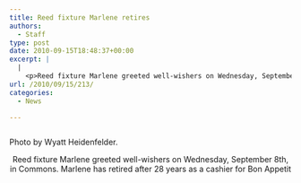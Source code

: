 ```yaml
---
title: Reed fixture Marlene retires
authors: 
  - Staff
type: post
date: 2010-09-15T18:48:37+00:00
excerpt: |
  |
    <p>Reed fixture Marlene greeted well-wishers on Wednesday, September 8th,  in Commons. Marlene has retired after 28 years as a cashier for Bon  Appetit.</p>
url: /2010/09/15/213/
categories:
  - News

---
```

<div id="attachment_216" style="width: 259px" class="wp-caption aligncenter">
  <a href="https://i2.wp.com/www.reedquest.org/wp-content/uploads/2010/09/marlene.jpg"><img class="size-full wp-image-216 " title="marlene" src="https://i2.wp.com/www.reedquest.org/wp-content/uploads/2010/09/marlene.jpg?resize=249%2C360" alt="" data-recalc-dims="1" /></a>
  
  <p class="wp-caption-text">
    Photo by Wyatt Heidenfelder.
  </p>
</div>

<p style="text-align: center;">
  Reed fixture Marlene greeted well-wishers on Wednesday, September 8th, in Commons. Marlene has retired after 28 years as a cashier for Bon Appetit
</p>